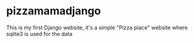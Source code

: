 # pizzamamadjango
This is my first Django website, it's a simple "Pizza place" website where sqlite3 is used for the data 
